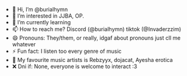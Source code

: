 - 👋 Hi, I’m @burialhymn
- 👀 I’m interested in JJBA, OP.
- 🌱 I’m currently learning 
- 📫 How to reach me? Discord (@burialhymn) tiktok (@Invaderzzim)
- 😄 Pronouns: They/them, or really, idgaf about pronouns just cll me whatever
- ⚡ Fun fact: I listen too every genre of music
- 🎤 My favourite music artists is Rebzyyx, dojacat, Ayesha erotica
- ❌ Dni if: None, everyone is welcome to interact :3

